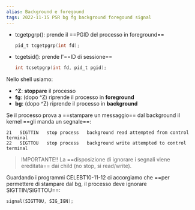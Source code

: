 ```yaml
---
alias: Background e foregound
tags: 2022-11-15 PSR bg fg background foregound signal
---
```


- tcgetpgrp(): prende il ==PGID del processo in foreground==

	```c
	pid_t tcgetpgrp(int fd);
	```
- tcgetsid(): prende l'==ID di sessione==

	```c
	int tcsetpgrp(int fd, pid_t pgid);
	```

Nello shell usiamo:
- **^Z**: **stoppare** il processo
- **fg**: (dopo ^Z) riprende il processo in **foreground**
- **bg**: (dopo ^Z) riprende il processo in **background**

Se il processo prova a ==stampare un messaggio== dal background il kernel ==gli manda un segnale==:

```
21   SIGTTIN   stop process   background read attempted from control terminal
22   SIGTTOU   stop process   background write attempted to control terminal
```

> IMPORTANTE!! La ==disposizione di ignorare i segnali viene ereditata== dai child (no stop, si read/write).

Guardando i programmi CELEBT10-11-12 ci accorgiamo che ==per permettere di stampare dal bg, il processo deve ignorare SIGTTIN/SIGTTOU==:

```c
signal(SIGTTOU, SIG_IGN);
```
